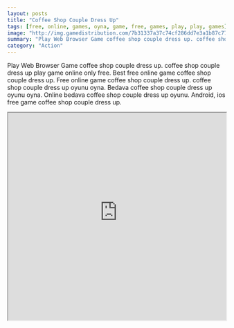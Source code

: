 ```yaml
---
layout: posts
title: "Coffee Shop Couple Dress Up"
tags: [free, online, games, oyna, game, free, games, play, play, games]
image: "http://img.gamedistribution.com/7b31337a37c74cf286dd7e3a1b87c77f.jpg"
summary: "Play Web Browser Game coffee shop couple dress up. coffee shop couple dress up play game online only free. Best free online game coffee shop couple dress up. Free online game coffee shop couple dress up. coffee shop couple dress up oyunu oyna. Bedava coffee shop couple dress up oyunu oyna. Online bedava coffee shop couple dress up oyunu. Android, ios free game coffee shop couple dress up."
category: "Action"
---
```


Play Web Browser Game coffee shop couple dress up. coffee shop couple dress up play game online only free. Best free online game coffee shop couple dress up. Free online game coffee shop couple dress up. coffee shop couple dress up oyunu oyna. Bedava coffee shop couple dress up oyunu oyna. Online bedava coffee shop couple dress up oyunu. Android, ios free game coffee shop couple dress up.

<iframe width="100%" height="480px;" src="http://flash.gamedistribution.com?game=7b31337a37c74cf286dd7e3a1b87c77f"></iframe>